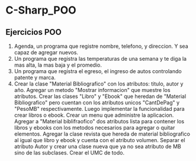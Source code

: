 ﻿# C-Sharp_POO

## Ejercicios POO
 1. Agenda, un programa que registre nombre, telefono, y direccion. Y sea capaz de agregar nuevos.
 2. Un programa que registra las temperaturas de una semana y te diga la mas alta, la mas baja y el promedio.
 3. Un programa que registra el egreso, el ingreso de autos controlando patente y marca.
 4. Crear la clase "Material Bibliografico" con los atributos: titulo, autor y año. Agregar un metodo "Mostrar informacion" que muestre los atributos. Crear las clases "Libro" y "Ebook" que heredan de "Material Bibliografico" pero cuentan con los atributos unicos "CantDePag" y "PesoMB" respectivamente. Luego implementar la funcionalidad para crear libros o ebook. Crear un menu que administre la aplicacion. Agregar a "Material biblifraofico" dos atributos lista para contener los libros y ebooks con los metodos necesarios para agregar o quitar elementos. Agregar la clase revista que hereda de material bibliografico al igual que libro y ebook y cuenta con el atributo volumen. Separar el atributo Autor y crear una clase nueva que ya no sea atributo de MB sino de las subclases. Crear el UMC de todo.  
